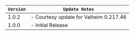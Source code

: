 | `Version` | `Update Notes`                         |
|-----------|----------------------------------------|
| 1.0.2     | - Courtesy update for Valheim 0.217.46 |
| 1.0.0     | - Initial Release                      |